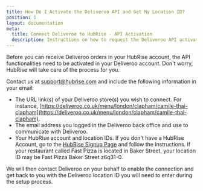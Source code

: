 ```yaml
---
title: How Do I Activate the Deliveroo API and Get My Location ID?
position: 1
layout: documentation
meta:
  title: Connect Deliveroo to HubRise - API Activation
  description: Instructions on how to request the Deliveroo API activation and Deliveroo Location ID to start receiving orders on HubRise.
---
```


Before you can receive Deliveroo orders in your HubRise account, the API functionalities need to be activated in your Deliveroo account. Don't worry, HubRise will take care of the process for you.

Contact us at [support@hubrise.com](mailto:support@hubrise.com) and include the following information in your email:

- The URL link(s) of your Deliveroo store(s) you wish to connect. For instance, [https://deliveroo.co.uk/menu/london/clapham/camile-thai-clapham](https://deliveroo.co.uk/menu/london/clapham/camile-thai-clapham).
- The email address you logged in the Deliveroo back office and use to communicate with Deliveroo.
- Your HubRise account and location IDs. If you don't have a HubRise Account, go to the [HubRise Signup Page](https://manager.hubrise.com/signup) and follow the instructions. If your restaurant called Fast Pizza is located in Baker Street, your location ID may be Fast Pizza Baker Street z6q31-0.

We will then contact Deliveroo on your behalf to enable the connection and get back to you with the Deliveroo location ID you will need to enter during the setup process.
